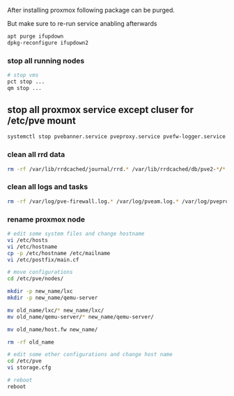 After installing proxmox following package can be purged.

But make sure to re-run service anabling afterwards

```bash
apt purge ifupdown
dpkg-reconfigure ifupdown2
```

### stop all running nodes

```bash
# stop vms
pct stop ...
qm stop ...
```

## stop all proxmox service except cluser for /etc/pve mount

```bash
systemctl stop pvebanner.service pveproxy.service pvefw-logger.service pve-firewall.service pve-ha-lrm.service pve-ha-crm.service pvestatd.service pve-daily-update.timer pvenetcommit.service pvescheduler.service pve-storage.target pve-lxc-syscalld.service
```

### clean all rrd data

```bash
rm -rf /var/lib/rrdcached/journal/rrd.* /var/lib/rrdcached/db/pve2-*/*
```

### clean all logs and tasks

```bash
rm -rf /var/log/pve-firewall.log.* /var/log/pveam.log.* /var/log/pveproxy/access.log.* ; find /var/log/pve/tasks -type f -exec rm "{}" \; ; > /var/log/pve-firewall.log ; > /var/log/pveam.log ; > /var/log/pveproxy/access.log
```

### rename proxmox node

```bash
# edit some system files and change hostname
vi /etc/hosts
vi /etc/hostname
cp -p /etc/hostname /etc/mailname
vi /etc/postfix/main.cf

# move configurations
cd /etc/pve/nodes/

mkdir -p new_name/lxc
mkdir -p new_name/qemu-server

mv old_name/lxc/* new_name/lxc/
mv old_name/qemu-server/* new_name/qemu-server/

mv old_name/host.fw new_name/

rm -rf old_name

# edit some other configurations and change host name
cd /etc/pve
vi storage.cfg

# reboot
reboot
```
